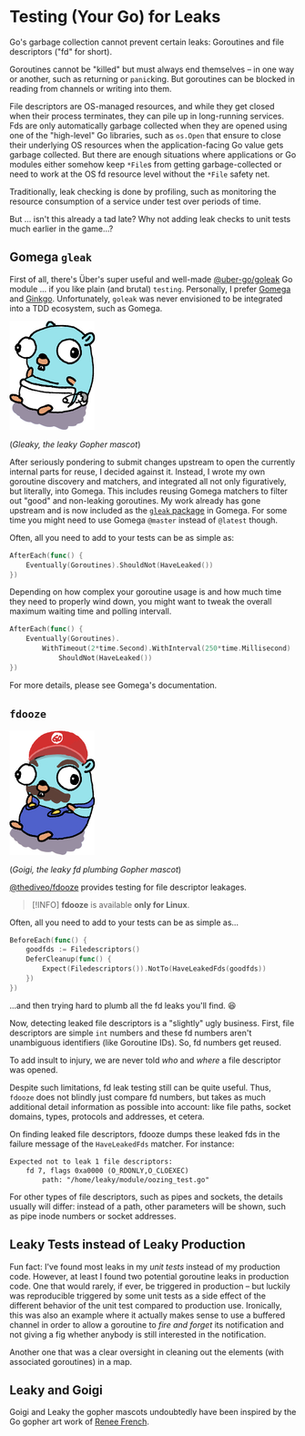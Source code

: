 # Testing (Your Go) for Leaks

Go's garbage collection cannot prevent certain leaks: Goroutines and file
descriptors ("fd" for short).

Goroutines cannot be "killed" but must always end themselves – in one way or
another, such as returning or `panic`king. But goroutines can be blocked in
reading from channels or writing into them.

File descriptors are OS-managed resources, and while they get closed when their
process terminates, they can pile up in long-running services. Fds are only
automatically garbage collected when they are opened using one of the
"high-level" Go libraries, such as `os.Open` that ensure to close their
underlying OS resources when the application-facing Go value gets garbage
collected. But there are enough situations where applications or Go modules
either somehow keep `*File`s from getting garbage-collected or need to work at
the OS fd resource level without the `*File` safety net.

Traditionally, leak checking is done by profiling, such as monitoring the
resource consumption of a service under test over periods of time.

But ... isn't this already a tad late? Why not adding leak checks to unit
tests much earlier in the game...?

## Gomega `gleak`


First of all, there's Über's super useful and well-made
[@uber-go/goleak](https://github.com/uber-go/goleak) Go module ... if you like
plain (and brutal) `testing`. Personally, I prefer
[Gomega](https://github.com/onsi/gomega) and
[Ginkgo](https://github.com/onsi/ginkgo). Unfortunately, `goleak` was never
envisioned to be integrated into a TDD ecosystem, such as Gomega.

![Gleaky](_images/gleaky.png)

(_Gleaky, the leaky Gopher mascot_)

After seriously pondering to submit changes upstream to open the currently
internal parts for reuse, I decided against it. Instead, I wrote my own
goroutine discovery and matchers, and integrated all not only figuratively, but
literally, into Gomega. This includes reusing Gomega matchers to filter out
"good" and non-leaking goroutines. My work already has gone upstream and is now
included as the [`gleak`
package](https://onsi.github.io/gomega/#codegleakcode-finding-leaked-goroutines)
in Gomega. For some time you might need to use Gomega `@master` instead of
`@latest` though.

Often, all you need to add to your tests can be as simple as:

```go
AfterEach(func() {
    Eventually(Goroutines).ShouldNot(HaveLeaked())
})
```

Depending on how complex your goroutine usage is and how much time they need to
properly wind down, you might want to tweak the overall maximum waiting time and
polling intervall.

```go
AfterEach(func() {
    Eventually(Goroutines).
        WithTimeout(2*time.Second).WithInterval(250*time.Millisecond)
            ShouldNot(HaveLeaked())
})
```

For more details, please see Gomega's documentation.

## `fdooze`

![Goigi](_images/goigi.png)

(_Goigi, the leaky fd plumbing Gopher mascot_)

[@thediveo/fdooze](https://github.com/thediveo/fdooze) provides testing for file
descriptor leakages.

> [!INFO] **fdooze** is available **only for Linux**.

Often, all you need to add to your tests can be as simple as...

```go
BeforeEach(func() {
    goodfds := Filedescriptors()
    DeferCleanup(func() {
        Expect(Filedescriptors()).NotTo(HaveLeakedFds(goodfds))        
    })
})
```

...and then trying hard to plumb all the fd leaks you'll find. 😆

Now, detecting leaked file descriptors is a "slightly" ugly business. First,
file descriptors are simple `int` numbers and these fd numbers aren't
unambiguous identifiers (like Goroutine IDs). So, fd numbers get reused.

To add insult to injury, we are never told _who_ and _where_ a file descriptor
was opened.

Despite such limitations, fd leak testing still can be quite useful. Thus,
`fdooze` does not blindly just compare fd numbers, but takes as much additional
detail information as possible into account: like file paths, socket domains,
types, protocols and addresses, et cetera.

On finding leaked file descriptors, fdooze dumps these leaked fds in the failure
message of the `HaveLeakedFds` matcher. For instance:

```
Expected not to leak 1 file descriptors:
    fd 7, flags 0xa0000 (O_RDONLY,O_CLOEXEC)
        path: "/home/leaky/module/oozing_test.go"
```

For other types of file descriptors, such as pipes and sockets, the details
usually will differ: instead of a path, other parameters will be shown, such as
pipe inode numbers or socket addresses.

## Leaky Tests instead of Leaky Production

Fun fact: I've found most leaks in my _unit tests_ instead of my production
code. However, at least I found two potential goroutine leaks in production
code. One that would rarely, if ever, be triggered in production – but luckily
was reproducible triggered by some unit tests as a side effect of the different
behavior of the unit test compared to production use. Ironically, this was also
an example where it actually makes sense to use a buffered channel in order to
allow a goroutine to _fire and forget_ its notification and not giving a fig
whether anybody is still interested in the notification.

Another one that was a clear oversight in cleaning out the elements (with
associated goroutines) in a map.

## Leaky and Goigi

Goigi and Leaky the gopher mascots undoubtedly have been inspired by the Go
gopher art work of [Renee French](http://reneefrench.blogspot.com/).
